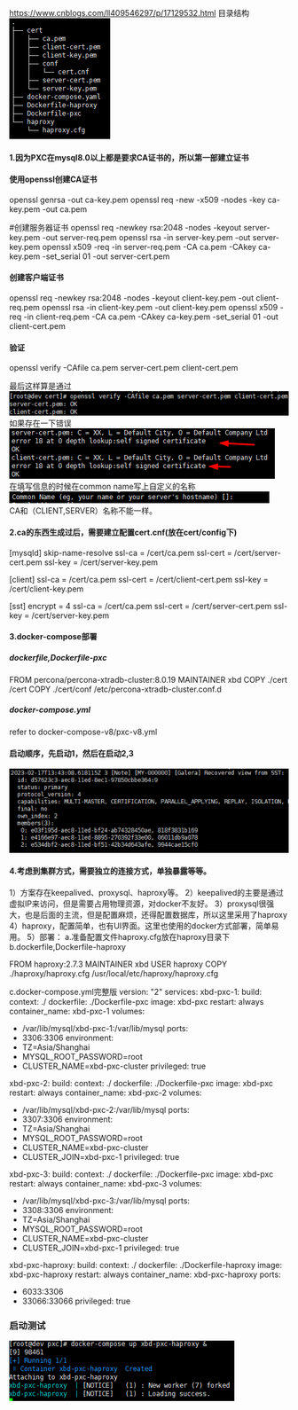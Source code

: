 https://www.cnblogs.com/ll409546297/p/17129532.html
目录结构
![img.png](img%2Fimg.png)


#### 1.因为PXC在mysql8.0以上都是要求CA证书的，所以第一部建立证书

#### 使用openssl创建CA证书
openssl genrsa -out ca-key.pem
openssl req -new -x509 -nodes -key ca-key.pem -out ca.pem

#创建服务器证书
openssl req -newkey rsa:2048 -nodes -keyout server-key.pem -out server-req.pem
openssl rsa -in server-key.pem -out server-key.pem
openssl x509 -req -in server-req.pem -CA ca.pem -CAkey ca-key.pem -set_serial 01 -out server-cert.pem

#### 创建客户端证书
openssl req -newkey rsa:2048 -nodes -keyout client-key.pem -out client-req.pem
openssl rsa -in client-key.pem -out client-key.pem
openssl x509 -req -in client-req.pem -CA ca.pem -CAkey ca-key.pem -set_serial 01 -out client-cert.pem

#### 验证
openssl verify -CAfile ca.pem server-cert.pem client-cert.pem

最后这样算是通过  
![img_1.png](img%2Fimg_1.png)  
如果存在一下错误  
![img_2.png](img%2Fimg_2.png)  
在填写信息的时候在common name写上自定义的名称  
![img_3.png](img%2Fimg_3.png)  
CA和（CLIENT,SERVER）名称不能一样。  


#### 2.ca的东西生成过后，需要建立配置cert.cnf(放在cert/config下)
[mysqld]
skip-name-resolve
ssl-ca = /cert/ca.pem
ssl-cert = /cert/server-cert.pem
ssl-key = /cert/server-key.pem

[client]
ssl-ca = /cert/ca.pem
ssl-cert = /cert/client-cert.pem
ssl-key = /cert/client-key.pem

[sst]
encrypt = 4
ssl-ca = /cert/ca.pem
ssl-cert = /cert/server-cert.pem
ssl-key = /cert/server-key.pem


#### 3.docker-compose部署
##### dockerfile,Dockerfile-pxc
FROM percona/percona-xtradb-cluster:8.0.19
MAINTAINER xbd
COPY ./cert /cert
COPY ./cert/conf /etc/percona-xtradb-cluster.conf.d

##### docker-compose.yml
refer to docker-compose-v8/pxc-v8.yml


#### 启动顺序，先启动1，然后在启动2,3
![img_4.png](img%2Fimg_4.png)

#### 4.考虑到集群方式，需要独立的连接方式，单独暴露等等。
1）方案存在keepalived、proxysql、haproxy等。
2）keepalived的主要是通过虚拟IP来访问，但是需要占用物理资源，对docker不友好。
3）proxysql很强大，也是后面的主流，但是配置麻烦，还得配置数据库，所以这里采用了haproxy
4）haproxy，配置简单，也有UI界面。这里也使用的docker方式部署，简单易用。
5）部署：
a.准备配置文件haproxy.cfg放在haproxy目录下
b.dockerfile,Dockerfile-haproxy

FROM haproxy:2.7.3
MAINTAINER xbd
USER haproxy
COPY ./haproxy/haproxy.cfg /usr/local/etc/haproxy/haproxy.cfg

c.docker-compose.yml完整版
version: "2"
services:
xbd-pxc-1:
build:
context: ./
dockerfile: ./Dockerfile-pxc
image: xbd-pxc
restart: always
container_name: xbd-pxc-1
volumes:
- /var/lib/mysql/xbd-pxc-1:/var/lib/mysql
ports:
- 3306:3306
environment:
- TZ=Asia/Shanghai
- MYSQL_ROOT_PASSWORD=root
- CLUSTER_NAME=xbd-pxc-cluster
privileged: true

xbd-pxc-2:
build:
context: ./
dockerfile: ./Dockerfile-pxc
image: xbd-pxc
restart: always
container_name: xbd-pxc-2
volumes:
- /var/lib/mysql/xbd-pxc-2:/var/lib/mysql
ports:
- 3307:3306
environment:
- TZ=Asia/Shanghai
- MYSQL_ROOT_PASSWORD=root
- CLUSTER_NAME=xbd-pxc-cluster
- CLUSTER_JOIN=xbd-pxc-1
privileged: true

xbd-pxc-3:
build:
context: ./
dockerfile: ./Dockerfile-pxc
image: xbd-pxc
restart: always
container_name: xbd-pxc-3
volumes:
- /var/lib/mysql/xbd-pxc-3:/var/lib/mysql
ports:
- 3308:3306
environment:
- TZ=Asia/Shanghai
- MYSQL_ROOT_PASSWORD=root
- CLUSTER_NAME=xbd-pxc-cluster
- CLUSTER_JOIN=xbd-pxc-1
privileged: true

xbd-pxc-haproxy:
build:
context: ./
dockerfile: ./Dockerfile-haproxy
image: xbd-pxc-haproxy
restart: always
container_name: xbd-pxc-haproxy
ports:
- 6033:3306
- 33066:33066
privileged: true


### 启动测试
![img_5.png](img%2Fimg_5.png)
